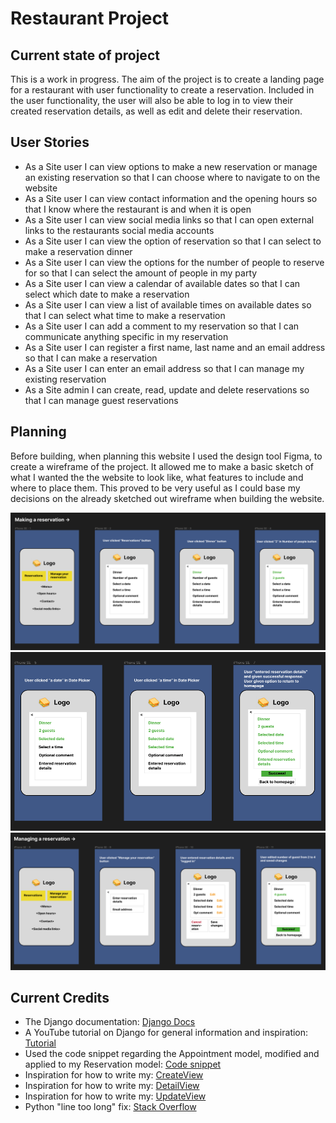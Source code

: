 # Restaurant Project

## Current state of project
This is a work in progress. The aim of the project is to create a landing page for a restaurant with user functionality to create a reservation. Included in the user functionality, the user will also be able to log in to view their created reservation details, as well as edit and delete their reservation. 

## User Stories
- As a Site user I can view options to make a new reservation or manage an existing reservation so that I can choose where to navigate to on the website
- As a Site user I can view contact information and the opening hours so that I know where the restaurant is and when it is open
- As a Site user I can view social media links so that I can open external links to the restaurants social media accounts
- As a Site user I can view the option of reservation so that I can select to make a reservation dinner
- As a Site user I can view the options for the number of people to reserve for so that I can select the amount of people in my party
- As a Site user I can view a calendar of available dates so that I can select which date to make a reservation
- As a Site user I can view a list of available times on available dates so that I can select what time to make a reservation
- As a Site user I can add a comment to my reservation so that I can communicate anything specific in my reservation
- As a Site user I can register a first name, last name and an email address so that I can make a reservation
- As a Site user I can enter an email address so that I can manage my existing reservation
- As a Site admin I can create, read, update and delete reservations so that I can manage guest reservations



## Planning
Before building, when planning this website I used the design tool Figma, to create a wireframe of the project. It allowed me to make a basic sketch of what I wanted the the website to look like, what features to include and where to place them. This proved to be very useful as I could base my decisions on the already sketched out wireframe when building the website.

<img src="assets/images/Img1.png" alt="Wireframe planning stage">
<img src="assets/images/Img2.png" alt="Wireframe planning stage">
<img src="assets/images/Img3.png" alt="Wireframe planning stage">


## Current Credits
- The Django documentation: [Django Docs](https://www.djangoproject.com/)
- A YouTube tutorial on Django for general information and inspiration: [Tutorial](http://bit.ly/3HBDt7n)
- Used the code snippet regarding the Appointment model, modified and applied to my Reservation model: [Code snippet](https://bit.ly/3HHDAyC)
- Inspiration for how to write my: [CreateView](http://bit.ly/3RALM8n)
- Inspiration for how to write my: [DetailView](http://bit.ly/3HCmoKM)
- Inspiration for how to write my: [UpdateView](https://bit.ly/3YodOpB)
- Python "line too long" fix: [Stack Overflow](http://bit.ly/3YqIVAV)